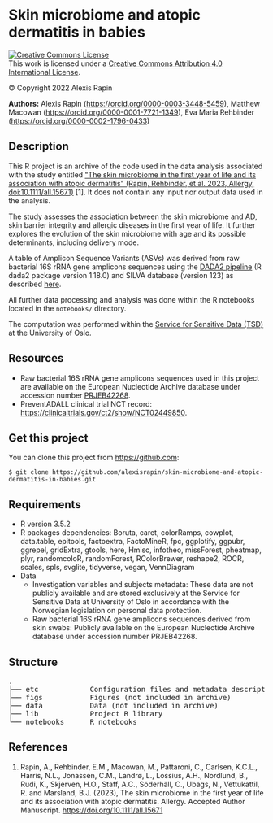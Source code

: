 # Skin microbiome and atopic dermatitis in babies

<a rel="license" href="http://creativecommons.org/licenses/by/4.0/"><img alt="Creative Commons License" style="border-width:0" src="https://i.creativecommons.org/l/by/4.0/88x31.png" /></a><br />This work is licensed under a <a rel="license" href="http://creativecommons.org/licenses/by/4.0/">Creative Commons Attribution 4.0 International License</a>.

© Copyright 2022 Alexis Rapin

**Authors:** Alexis Rapin (https://orcid.org/0000-0003-3448-5459), Matthew Macowan (https://orcid.org/0000-0001-7721-1349), Eva Maria Rehbinder (https://orcid.org/0000-0002-1796-0433)

## Description

This R project is an archive of the code used in the data analysis associated with the study entitled ["The skin microbiome in the first year of life and its association with atopic dermatitis" (Rapin, Rehbinder, et al. 2023, Allergy, doi:10.1111/all.15671)](https://doi.org/10.1111/all.15671) [1]. It does not contain any input nor output data used in the analysis.

The study assesses the association between the skin microbiome and AD, skin barrier integrity and allergic diseases in the first year of life. It further explores the evolution of the skin microbiome with age and its possible determinants, including delivery mode.

A table of Amplicon Sequence Variants (ASVs) was derived from raw bacterial 16S rRNA gene amplicons sequences using the [DADA2 pipeline](https://benjjneb.github.io/dada2) (R dada2 package version 1.18.0) and SILVA database (version 123) as described [here](https://github.com/chuvpne/dada2-pipeline).

All further data processing and analysis was done within the R notebooks located in the ``notebooks/`` directory.

The computation was performed within the [Service for Sensitive Data (TSD)](https://www.uio.no/english/services/it/research/sensitive-data/) at the University of Oslo.

## Resources

- Raw bacterial 16S rRNA gene amplicons sequences used in this project are available on the European Nucleotide Archive database under accession number [PRJEB42268](https://www.ebi.ac.uk/ena/browser/view/PRJEB42268).
- PreventADALL clinical trial NCT record: https://clinicaltrials.gov/ct2/show/NCT02449850.

## Get this project

You can clone this project from https://github.com:

```
$ git clone https://github.com/alexisrapin/skin-microbiome-and-atopic-dermatitis-in-babies.git
```

## Requirements

- R version 3.5.2
- R packages dependencies: Boruta, caret, colorRamps, cowplot, data.table, epitools, factoextra, FactoMineR, fpc, ggplotify, ggpubr, ggrepel, gridExtra, gtools, here, Hmisc, infotheo, missForest, pheatmap, plyr, randomcoloR, randomForest, RColorBrewer, reshape2, ROCR, scales, spls, svglite, tidyverse, vegan, VennDiagram
- Data
  - Investigation variables and subjects metadata: These data are not publicly available and are stored exclusively at the Service for Sensitive Data at University of Oslo in accordance with the Norwegian legislation on personal data protection.
  - Raw bacterial 16S rRNA gene amplicons sequences derived from skin swabs: Publicly available on the European Nucleotide Archive database under accession number PRJEB42268.

## Structure

<pre>
.
├── etc            Configuration files and metadata description
├── figs           Figures (not included in archive)
├── data           Data (not included in archive)
├── lib            Project R library
└── notebooks      R notebooks
</pre>

## References

1. Rapin, A., Rehbinder, E.M., Macowan, M., Pattaroni, C., Carlsen, K.C.L., Harris, N.L., Jonassen, C.M., Landrø, L., Lossius, A.H., Nordlund, B., Rudi, K., Skjerven, H.O., Staff, A.C., Söderhäll, C., Ubags, N., Vettukattil, R. and Marsland, B.J. (2023), The skin microbiome in the first year of life and its association with atopic dermatitis. Allergy. Accepted Author Manuscript. https://doi.org/10.1111/all.15671
